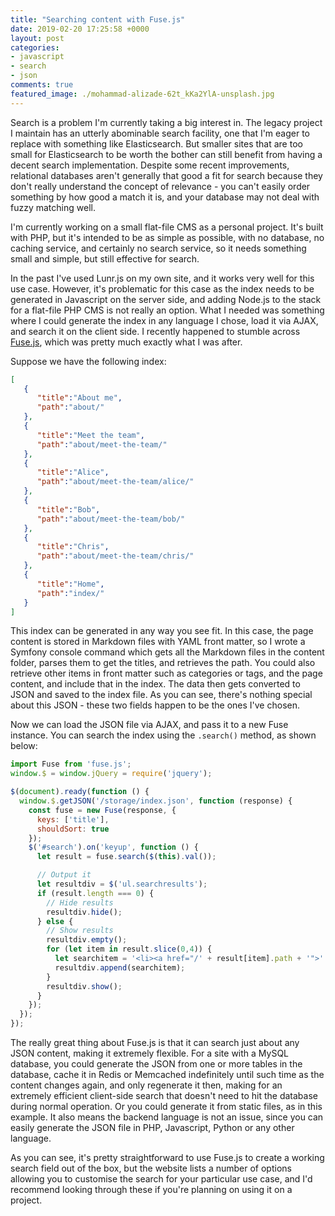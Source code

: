 ```yaml
---
title: "Searching content with Fuse.js"
date: 2019-02-20 17:25:58 +0000
layout: post
categories:
- javascript
- search
- json
comments: true
featured_image: ./mohammad-alizade-62t_kKa2YlA-unsplash.jpg
---
```


Search is a problem I'm currently taking a big interest in. The legacy project I maintain has an utterly abominable search facility, one that I'm eager to replace with something like Elasticsearch. But smaller sites that are too small for Elasticsearch to be worth the bother can still benefit from having a decent search implementation. Despite some recent improvements, relational databases aren't generally that good a fit for search  because they don't really understand the concept of relevance - you can't easily order something by how good a match it is, and your database may not deal with fuzzy matching well.

I'm currently working on a small flat-file CMS as a personal project. It's built with PHP, but it's intended to be as simple as possible, with no database, no caching service, and certainly no search service, so it needs something small and simple, but still effective for search.

In the past I've used Lunr.js on my own site, and it works very well for this use case. However, it's problematic for this case as the index needs to be generated in Javascript on the server side, and adding Node.js to the stack for a flat-file PHP CMS is not really an option. What I needed was something where I could generate the index in any language I chose, load it via AJAX, and search it on the client side. I recently happened to stumble across [Fuse.js](https://fusejs.io/), which was pretty much exactly what I was after.

Suppose we have the following index:

```json
[  
   {  
      "title":"About me",
      "path":"about/"
   },
   {  
      "title":"Meet the team",
      "path":"about/meet-the-team/"
   },
   {  
      "title":"Alice",
      "path":"about/meet-the-team/alice/"
   },
   {  
      "title":"Bob",
      "path":"about/meet-the-team/bob/"
   },
   {  
      "title":"Chris",
      "path":"about/meet-the-team/chris/"
   },
   {  
      "title":"Home",
      "path":"index/"
   }
]
```

This index can be generated in any way you see fit. In this case, the page content is stored in Markdown files with YAML front matter, so I wrote a Symfony console command which gets all the Markdown files in the content folder, parses them to get the titles, and retrieves the path. You could also retrieve other items in front matter such as categories or tags, and the page content, and include that in the index. The data then gets converted to JSON and saved to the index file. As you can see, there's nothing special about this JSON - these two fields happen to be the ones I've chosen.

Now we can load the JSON file via AJAX, and pass it to a new Fuse instance. You can search the index using the `.search()` method, as shown below:

```javascript
import Fuse from 'fuse.js';
window.$ = window.jQuery = require('jquery');

$(document).ready(function () {
  window.$.getJSON('/storage/index.json', function (response) {
    const fuse = new Fuse(response, {
      keys: ['title'],
      shouldSort: true
    });
    $('#search').on('keyup', function () {
      let result = fuse.search($(this).val());

      // Output it
      let resultdiv = $('ul.searchresults');
      if (result.length === 0) {
        // Hide results
        resultdiv.hide();
      } else {
        // Show results
        resultdiv.empty();
        for (let item in result.slice(0,4)) {
          let searchitem = '<li><a href="/' + result[item].path + '">' + result[item].title + '</a></li>';
          resultdiv.append(searchitem);
        }
        resultdiv.show();
      }
    });
  });
});
```

The really great thing about Fuse.js is that it can search just about any JSON content, making it extremely flexible. For a site with a MySQL database, you could generate the JSON from one or more tables in the database, cache it in Redis or Memcached indefinitely until such time as the content changes again, and only regenerate it then, making for an extremely efficient client-side search that doesn't need to hit the database during normal operation. Or you could generate it from static files, as in this example. It also means the backend language is not an issue, since you can easily generate the JSON file in PHP, Javascript, Python or any other language.

As you can see, it's pretty straightforward to use Fuse.js to create a working search field out of the box, but the website lists a number of options allowing you to customise the search for your particular use case, and I'd recommend looking through these if you're planning on using it on a project.
